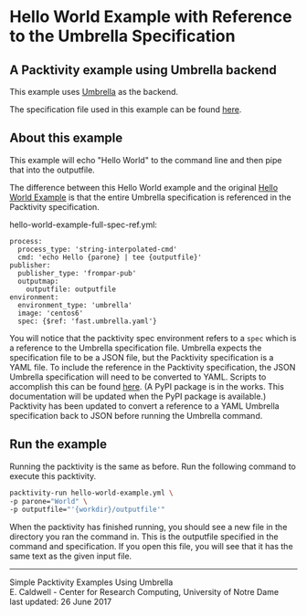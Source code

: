 # Hello World Example with Reference to the Umbrella Specification
## A Packtivity example using Umbrella backend

This example uses [Umbrella](http://ccl.cse.nd.edu/software/manuals/umbrella.html) as the backend.

The specification file used in this example can be found [here](https://raw.githubusercontent.com/ecaldwe1/packtivity-with-umbrella-examples/master/fast.umbrella).

## About this example
This example will echo "Hello World" to the command line and then pipe that into the outputfile.

The difference between this Hello World example and the original [Hello World Example](https://github.com/ecaldwe1/packtivity-with-umbrella-examples/tree/master/hello-world-example) is that the entire Umbrella 
specification is referenced in the Packtivity specification.

hello-world-example-full-spec-ref.yml:
```
process:
  process_type: 'string-interpolated-cmd'
  cmd: 'echo Hello {parone} | tee {outputfile}'
publisher:
  publisher_type: 'frompar-pub'
  outputmap:
    outputfile: outputfile
environment:
  environment_type: 'umbrella'
  image: 'centos6'
  spec: {$ref: 'fast.umbrella.yaml'}
```

You will notice that the packtivity spec environment refers to a `spec` which is a reference to the Umbrella 
specification file. Umbrella expects the specification file to be a JSON file, but the Packtivity specification is a 
YAML file. To include the reference in the Packtivity specification, the JSON Umbrella specification will need to be 
converted to YAML. Scripts to accomplish this can be found [here](https://github.com/ecaldwe1/file-type-converters). 
(A PyPI package is in the works. This documentation will be updated when the PyPI package is available.) Packtivity
has been updated to convert a reference to a YAML Umbrella specification back to JSON before running the Umbrella 
command.

## Run the example

Running the packtivity is the same as before. Run the following command to execute this packtivity.
```bash
packtivity-run hello-world-example.yml \
-p parone="World" \
-p outputfile="'{workdir}/outputfile'"
```

When the packtivity has finished running, you should see a new file in the directory you ran the command in. This is the outputfile specified in the command and specification. If you open this file, you will see that it has the same text as the given input file.


---
Simple Packtivity Examples Using Umbrella  
E. Caldwell - Center for Research Computing, University of Notre Dame  
last updated: 26 June 2017